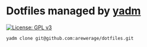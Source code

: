 # Dotfiles managed by [yadm](https://github.com/TheLocehiliosan/yadm)

[![License: GPL v3](https://img.shields.io/badge/License-GPLv3-blue.svg)](https://www.gnu.org/licenses/gpl-3.0)

```
yadm clone git@github.com:arewerage/dotfiles.git
```
